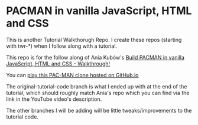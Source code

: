 # PACMAN in vanilla JavaScript, HTML and CSS
This is another Tutorial Walkthorugh Repo. I create these repos (starting with twr-*) when I follow along with a tutorial.

This repo is for the follow along of Ania Kubów's [Build PACMAN in vanilla JavaScript, HTML and CSS - Walkthrough!](https://www.youtube.com/watch?v=CeUGlSl2i4Q)

You can [play this PAC-MAN clone hosted on GitHub.io](https://rgroves.github.io/twr-pac-man-in-pure-js/)

The original-tutorial-code branch is what I ended up with at the end of the tutorial, which should roughly match Ania's repo which you can find via the link in the YouTube video's description.

The other branches I will be adding will be little tweaks/improvements to the tutorial code.
